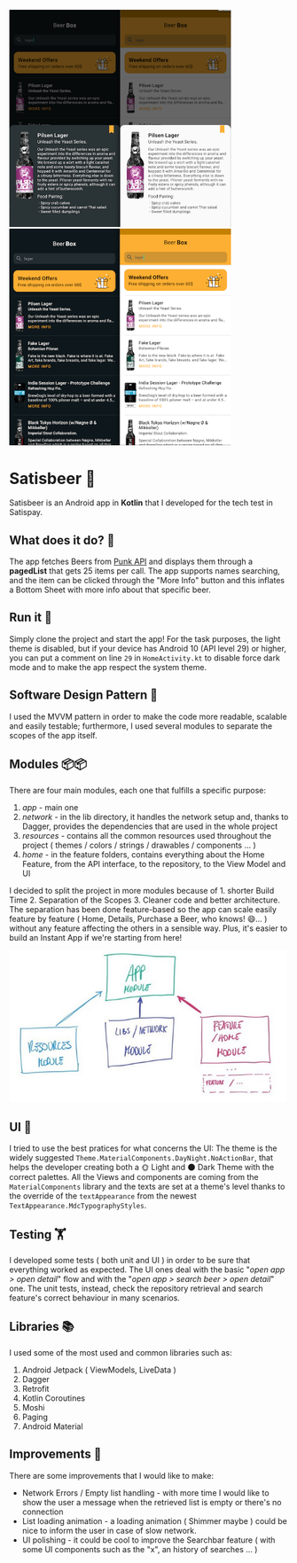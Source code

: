 <img src="https://github.com/davidmarinangeli/SatisBeer/blob/master/githubmedia/search_screenshot.png?raw=true" width="400"/>  <img src="https://github.com/davidmarinangeli/SatisBeer/blob/master/githubmedia/sheet_screenshot.png?raw=true" width="400"/>


# Satisbeer 🍻
Satisbeer is an Android app in **Kotlin** that I developed for the tech test in Satispay.

## What does it do? 🤔
The app fetches Beers from [Punk API](https://punkapi.com/documentation/v2) and displays them through a **pagedList** that gets 25 items per call. The app supports names searching, and the item can be clicked through the "More Info" button and this inflates a Bottom Sheet with more info about that specific beer.

## Run it 🏃
Simply clone the project and start the app! For the task purposes, the light theme is disabled, but if your device has Android 10 (API level 29) or higher, you can put a comment
on line `29` in `HomeActivity.kt` to disable force dark mode and to make the app respect the system theme.

## Software Design Pattern 🏢
I used the MVVM pattern in order to make the code more readable, scalable and easily testable; furthermore, I used several modules to separate the scopes of the app itself.

## Modules 📦📦
There are four main modules, each one that fulfills a specific purpose:
1. *app* - main one
2. *network* - in the lib directory, it handles the network setup and, thanks to Dagger, provides the dependencies that are used in the whole project
3. *resources* - contains all the common resources used throughout the project ( themes / colors / strings / drawables / components ... )
4. *home* - in the feature folders, contains everything about the Home Feature, from the API interface, to the repository, to the View Model and UI
 
I decided to split the project in more modules because of 1. shorter Build Time 2. Separation of the Scopes 3. Cleaner code and better architecture. 
The separation has been done feature-based so the app can scale easily feature by feature ( Home, Details, Purchase a Beer, who knows! 😄... ) without any feature affecting
the others in a sensible way. Plus, it's easier to build an Instant App if we're starting from here!

<img src="https://github.com/davidmarinangeli/SatisBeer/blob/master/githubmedia/app_architecture.jpg?raw=true" width="500"/>

## UI 🎨
I tried to use the best pratices for what concerns the UI: The theme is the widely suggested `Theme.MaterialComponents.DayNight.NoActionBar`, that helps the developer creating both a 🌞 Light and 🌑 Dark Theme with the correct
palettes. All the Views and components are coming from the `MaterialComponents` library and the texts are set at a theme's level thanks to the override of the `textAppearance` from
the newest `TextAppearance.MdcTypographyStyles`.

## Testing 🏋
I developed some tests ( both unit and UI ) in order to be sure that everything worked as expected. The UI ones deal with the basic "<i>open app > open detail</i>" flow and with the "<i>open app > search beer > open detail</i>" one.
The unit tests, instead, check the repository retrieval and search feature's correct behaviour in many scenarios.

## Libraries 📚
I used some of the most used and common libraries such as:
 1. Android Jetpack ( ViewModels, LiveData )
 2. Dagger
 3. Retrofit
 4. Kotlin Coroutines
 5. Moshi
 6. Paging
 7. Android Material
 
## Improvements 📶

There are some improvements that I would like to make:
 - Network Errors / Empty list handling - with more time I would like to show the user a message when the retrieved list is empty or there's no connection
 - List loading animation - a loading animation ( Shimmer maybe ) could be nice to inform the user in case of slow network. 
 - UI polishing - it could be cool to improve the Searchbar feature ( with some UI components such as the "x", an history of searches ... )
